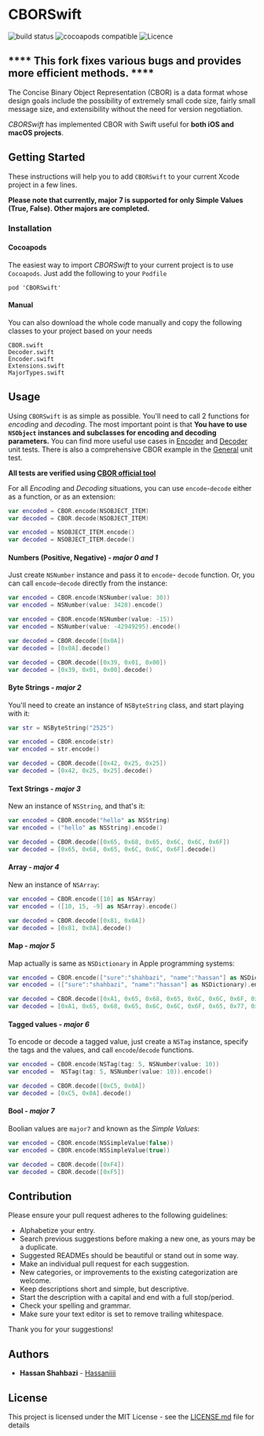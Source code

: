 # CBORSwift
![build status](https://travis-ci.org/Hassaniiii/CBORSwift.svg?branch=master)
![cocoapods compatible](https://img.shields.io/badge/Cocoapods-compatible-4BC51D.svg?style=flat)
![Licence](https://img.shields.io/github/license/Hassaniiii/CBORSwift.svg)

## **** This fork fixes various bugs and provides more efficient methods. **** ##

The Concise Binary Object Representation (CBOR) is a data format whose design goals include the possibility of extremely small code size, fairly small message size, and extensibility without the need for version negotiation.

*CBORSwift* has implemented CBOR with Swift useful for **both iOS and macOS projects**.

## Getting Started
These instructions will help you to add `CBORSwift` to your current Xcode project in a few lines.

**Please note that currently, major 7 is supported for only Simple Values (True, False). Other majors are completed.** 

### Installation
#### Cocoapods
The easiest way to import *CBORSwift* to your current project is to use `Cocoapods`. Just add the following to your `Podfile`

`pod 'CBORSwift'`

#### Manual
You can also download the whole code manually and copy the following classes to your project based on your needs
```
CBOR.swift
Decoder.swift
Encoder.swift
Extensions.swift
MajorTypes.swift
```
## Usage
Using `CBORSwift` is as simple as possible. You'll need to call 2 functions for *encoding* and *decoding*. The most important point is that **You have to use `NSObject` instances and subclasses for encoding and decoding parameters.** You can find more useful use cases in [Encoder](https://github.com/Hassaniiii/CBORSwift/blob/master/CBORSwiftTests/CBOREncoderTests.swift) and [Decoder](https://github.com/Hassaniiii/CBORSwift/blob/master/CBORSwiftTests/CBORDecoderTests.swift) unit tests. There is also a comprehensive CBOR example in the [General](https://github.com/Hassaniiii/CBORSwift/blob/master/CBORSwiftTests/CBORSwiftTests.swift) unit test. 

**All tests are verified using [CBOR official tool](http://cbor.me/)**

For all *Encoding* and *Decoding* situations, you can use `encode`-`decode` either as a function, or as an extension:
```swift
var encoded = CBOR.encode(NSOBJECT_ITEM)
var decoded = CBOR.decode(NSOBJECT_ITEM)

var encoded = NSOBJECT_ITEM.encode()
var decoded = NSOBJECT_ITEM.decode()
```


#### Numbers (Positive, Negative) - *major 0 and 1*
Just create `NSNumber` instance and pass it to `encode`- `decode` function. Or, you can call `encode`-`decode` directly from the instance:

```swift
var encoded = CBOR.encode(NSNumber(value: 30))
var encoded = NSNumber(value: 3428).encode()

var encoded = CBOR.encode(NSNumber(value: -15))
var encoded = NSNumber(value: -42949295).encode()

var decoded = CBOR.decode([0x0A])
var decoded = [0x0A].decode()

var decoded = CBOR.decode([0x39, 0x01, 0x00])
var decoded = [0x39, 0x01, 0x00].decode()
```

#### Byte Strings - *major 2*
You'll need to create an instance of `NSByteString` class, and start playing with it:

```swift
var str = NSByteString("2525")

var encoded = CBOR.encode(str)
var encoded = str.encode()

var decoded = CBOR.decode([0x42, 0x25, 0x25])
var decoded = [0x42, 0x25, 0x25].decode()
```

#### Text Strings - *major 3*
New an instance of `NSString`, and that's it:

```swift
var encoded = CBOR.encode("hello" as NSString)
var encoded = ("hello" as NSString).encode()

var decoded = CBOR.decode([0x65, 0x68, 0x65, 0x6C, 0x6C, 0x6F])
var decoded = [0x65, 0x68, 0x65, 0x6C, 0x6C, 0x6F].decode()
```

#### Array - *major 4*
New an instance of `NSArray`:

```swift
var encoded = CBOR.encode([10] as NSArray)
var encoded = ([10, 15, -9] as NSArray).encode()

var decoded = CBOR.decode([0x81, 0x0A])
var decoded = [0x81, 0x0A].decode()
```

#### Map - *major 5*
Map actually is same as `NSDictionary`  in Apple programming systems:

```swift
var encoded = CBOR.encode(["sure":"shahbazi", "name":"hassan"] as NSDictionary)
var encoded = (["sure":"shahbazi", "name":"hassan"] as NSDictionary).encode()

var decoded = CBOR.decode([0xA1, 0x65, 0x68, 0x65, 0x6C, 0x6C, 0x6F, 0x65, 0x77, 0x6F, 0x72, 0x6C, 0x64])
var decoded = [0xA1, 0x65, 0x68, 0x65, 0x6C, 0x6C, 0x6F, 0x65, 0x77, 0x6F, 0x72, 0x6C, 0x64].decode()
```

#### Tagged values - *major 6*
To encode or decode a tagged value, just create a `NSTag` instance, specify the tags and the values, and call `encode`/`decode` functions.

```swift
var encoded = CBOR.encode(NSTag(tag: 5, NSNumber(value: 10))
var encoded =  NSTag(tag: 5, NSNumber(value: 10)).encode()

var decoded = CBOR.decode([0xC5, 0x0A])
var decoded = [0xC5, 0x0A].decode()
```

#### Bool - *major 7*
Boolian values are `major7` and known as the *Simple Values*:

````swift
var encoded = CBOR.encode(NSSimpleValue(false))
var encoded = CBOR.encode(NSSimpleValue(true))

var decoded = CBOR.decode([0xF4])
var decoded = CBOR.decode([0xF5])
````


## Contribution
Please ensure your pull request adheres to the following guidelines:

* Alphabetize your entry.
* Search previous suggestions before making a new one, as yours may be a duplicate.
* Suggested READMEs should be beautiful or stand out in some way.
* Make an individual pull request for each suggestion.
* New categories, or improvements to the existing categorization are welcome.
* Keep descriptions short and simple, but descriptive.
* Start the description with a capital and end with a full stop/period.
* Check your spelling and grammar.
* Make sure your text editor is set to remove trailing whitespace.

Thank you for your suggestions!

## Authors

* **Hassan Shahbazi** - [Hassaniiii](https://github.com/Hassaniiii)

## License
This project is licensed under the MIT License - see the [LICENSE.md](https://github.com/Hassaniiii/CBORSwift/blob/master/LICENSE.md) file for details
